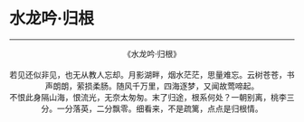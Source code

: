 # 水龙吟·归根
***
<center>
《水龙吟·归根》<br>
<br>
若见还似非见，也无从教人忘却。月影湖畔，烟水茫茫，思量难忘。云树苍苍，书声朗朗，萦损柔肠。随风千万里，四海逐梦，又闻故莺啼起。<br>
不恨此身隔山海，恨流光，无奈太匆匆。末了归途，根系何处？一朝别离，桃李三分。一分落英，二分飘零。细看来，不是疏篱，点点是归根情。<br>
</center>
